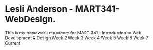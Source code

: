 # Lesli Anderson - MART341-WebDesign.
This is my homework repository for MART 341 - Introduction to Web Development &amp; Design
Week 2
Week 3
Week 4
Week 5
Week 6
Week 7 Current
